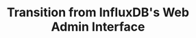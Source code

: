 ---
title: Transition from InfluxDB's Web Admin Interface
menu:
  chronograf_1_2:
    weight: 50
    parent: Guides
---